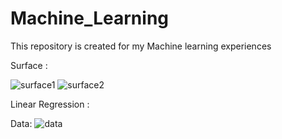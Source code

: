 # Machine_Learning
This repository is created for my Machine learning  experiences

Surface : 

![surface1](https://user-images.githubusercontent.com/78675207/108810514-8a561500-75c0-11eb-9c51-2cab2141abb0.png)
![surface2](https://user-images.githubusercontent.com/78675207/108810524-90e48c80-75c0-11eb-9985-0c5fe9034fc4.png)

Linear Regression :

Data:
![data](https://user-images.githubusercontent.com/78675207/108812430-5977df00-75c4-11eb-94fd-3e07c99d53d5.png)

